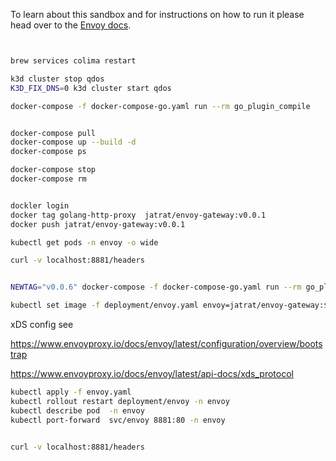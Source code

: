 To learn about this sandbox and for instructions on how to run it please head over
to the [Envoy docs](https://www.envoyproxy.io/docs/envoy/latest/start/sandboxes/golang.html).


```sh


brew services colima restart

k3d cluster stop qdos
K3D_FIX_DNS=0 k3d cluster start qdos

docker-compose -f docker-compose-go.yaml run --rm go_plugin_compile


docker-compose pull
docker-compose up --build -d
docker-compose ps

docker-compose stop
docker-compose rm


dockler login
docker tag golang-http-proxy  jatrat/envoy-gateway:v0.0.1
docker push jatrat/envoy-gateway:v0.0.1

kubectl get pods -n envoy -o wide

curl -v localhost:8881/headers


NEWTAG="v0.0.6" docker-compose -f docker-compose-go.yaml run --rm go_plugin_compile && docker-compose up --build -d && sleep 5 && docker-compose ps && docker-compose stop && docker-compose rm && docker tag golang-http-proxy  jatrat/envoy-gateway:${NEWTAG} && docker push jatrat/envoy-gateway:${NEWTAG}

kubectl set image -f deployment/envoy.yaml envoy=jatrat/envoy-gateway:${NEWTAG} --local -o yaml


```


xDS config see

https://www.envoyproxy.io/docs/envoy/latest/configuration/overview/bootstrap

https://www.envoyproxy.io/docs/envoy/latest/api-docs/xds_protocol

```sh
kubectl apply -f envoy.yaml 
kubectl rollout restart deployment/envoy -n envoy
kubectl describe pod  -n envoy
kubectl port-forward  svc/envoy 8881:80 -n envoy


curl -v localhost:8881/headers
```